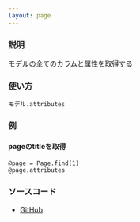 ```yaml
---
layout: page
---
```

### 説明
モデルの全てのカラムと属性を取得する

### 使い方
    モデル.attributes

### 例
#### pageのtitleを取得
    @page = Page.find(1)
    @page.attributes

### ソースコード
* [GitHub](https://github.com/rails/rails/blob/08576b94ad4f19dfc368619d7751e211d23dcad8/activerecord/lib/active_record/attribute_methods.rb#L283)